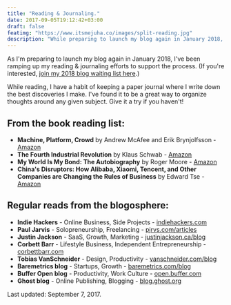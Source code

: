 ```yaml
---
title: "Reading & Journaling."
date: 2017-09-05T19:12:42+03:00
draft: false
featimg: "https://www.itsmejuha.co/images/split-reading.jpg"
description: "While preparing to launch my blog again in January 2018, I've been ramping up my reading & journaling efforts to support the process."
---
```


As I'm preparing to launch my blog again in January 2018, I've been ramping up my reading & journaling efforts to support the process. (If you're interested, [join my 2018 blog waiting list here](http://eepurl.com/cxqFQr).)

While reading, I have a habit of keeping a paper journal where I write down the best discoveries I make. I've found it to be a great way to organize thoughts around any given subject. Give it a try if you haven't!

## From the book reading list:

* **Machine, Platform, Crowd** by Andrew McAfee and Erik Brynjolfsson - [Amazon](https://www.amazon.co.uk/Machine-Platform-Crowd-Harnessing-Revolution/dp/0393254291/)
* **The Fourth Industrial Revolution** by Klaus Schwab - [Amazon](https://www.amazon.co.uk/Fourth-Industrial-Revolution-Klaus-Schwab/dp/0241300754)
* **My World Is My Bond: The Autobiography** by Roger Moore - [Amazon](https://www.amazon.co.uk/My-Word-Bond-Autobiography/dp/1843173875/)
* **China's Disruptors: How Alibaba, Xiaomi, Tencent, and Other Companies are Changing the Rules of Business** by Edward Tse - [Amazon](https://www.amazon.co.uk/Chinas-Disruptors-Companies-Changing-Business/dp/0241240395/)

## Regular reads from the blogosphere:

* **Indie Hackers** - Online Business, Side Projects - [indiehackers.com](https://www.indiehackers.com/)
* **Paul Jarvis** - Solopreneurship, Freelancing - [pjrvs.com/articles](https://pjrvs.com/articles/)
* **Justin Jackson** - SaaS, Growth, Marketing - [justinjackson.ca/blog](https://justinjackson.ca/blog/)
* **Corbett Barr** - Lifestyle Business, Independent Entrepreneurship - [corbettbarr.com](http://corbettbarr.com/)
* **Tobias VanSchneider** - Design, Productivity - [vanschneider.com/blog](http://www.vanschneider.com/blog/)
* **Baremetrics blog** - Startups, Growth - [baremetrics.com/blog](https://baremetrics.com/blog/)
* **Buffer Open blog** - Productivity, Work Culture - [open.buffer.com](https://open.buffer.com/)
* **Ghost blog** - Online Publishing, Blogging - [blog.ghost.org](https://blog.ghost.org/)

Last updated: September 7, 2017.